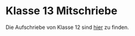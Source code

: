 # Klasse 13 Mitschriebe

Die Aufschriebe von Klasse 12 sind
[hier](https://github.com/IceDynamix/Klasse-12-Mitschirbe) zu finden.
